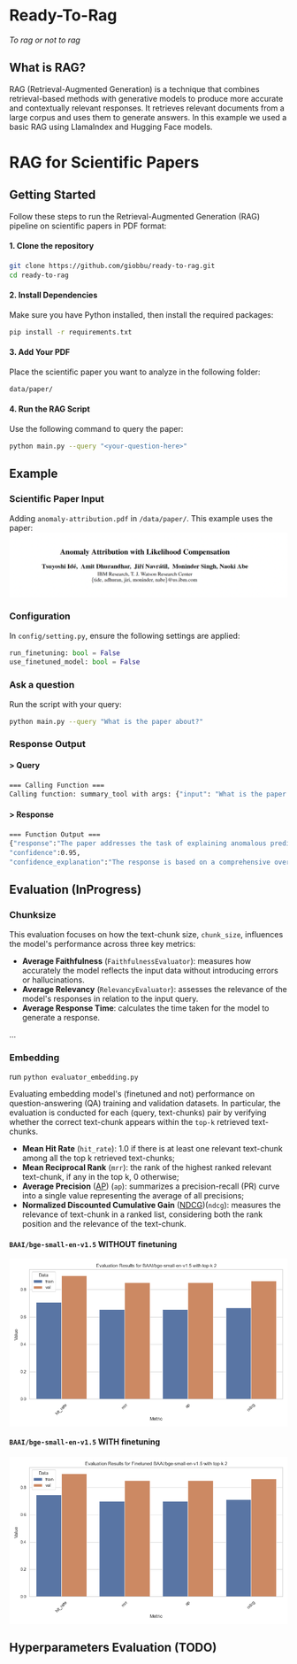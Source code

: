 # Ready-To-Rag
*To rag or not to rag*

## What is RAG?
RAG (Retrieval-Augmented Generation) is a technique that combines retrieval-based methods with generative models to produce more accurate and contextually relevant responses. It retrieves relevant documents from a large corpus and uses them to generate answers. In this example we used a basic RAG using LlamaIndex and Hugging Face models.

# RAG for Scientific Papers 

## Getting Started
Follow these steps to run the Retrieval-Augmented Generation (RAG) pipeline on scientific papers in PDF format:

#### 1. Clone the repository
```sh
git clone https://github.com/giobbu/ready-to-rag.git
cd ready-to-rag
```

#### 2. Install Dependencies
Make sure you have Python installed, then install the required packages:
```sh
pip install -r requirements.txt
```

#### 3. Add Your PDF
Place the scientific paper you want to analyze in the following folder:
```sh
data/paper/
```

#### 4. Run the RAG Script
Use the following command to query the paper:
```sh
python main.py --query "<your-question-here>"
```

## Example

### Scientific Paper Input
Adding `anomaly-attribution.pdf` in `/data/paper/`. This example uses the paper:
<img src="imgs/paper_title.png" style="vertical-align: middle;">

### Configuration
In `config/setting.py`, ensure the following settings are applied:
```python
run_finetuning: bool = False
use_finetuned_model: bool = False
```

### Ask a question
Run the script with your query:
```sh
python main.py --query "What is the paper about?"
```

### Response Output
#### > Query
```sh
=== Calling Function ===
Calling function: summary_tool with args: {"input": "What is the paper about?"}
```
#### > Response
```sh
=== Function Output ===
{"response":"The paper addresses the task of explaining anomalous predictions of a black-box regression model by formalizing it as a statistical inverse problem and proposing a new method called likelihood compensation (LC) based on the likelihood principle.",
"confidence":0.95,
"confidence_explanation":"The response is based on a comprehensive overview of the content from the provided context information."}
```
## Evaluation (InProgress)

### Chunksize

This evaluation focuses on how the text-chunk size, `chunk_size`, influences the model's performance across three key metrics:

* **Average Faithfulness** (`FaithfulnessEvaluator`): measures how accurately the model reflects the input data without introducing errors or hallucinations.
* **Average Relevancy** (`RelevancyEvaluator`): assesses the relevance of the model's responses in relation to the input query.
* **Average Response Time**: calculates the time taken for the model to generate a response.

...

### Embedding 

run `python evaluator_embedding.py`

Evaluating embedding model's (finetuned and not) performance on question-answering (QA) training and validation datasets.
In particular, the evaluation is conducted for each (query, text-chunks) pair by verifying whether the correct text-chunk appears within the `top-k` retrieved text-chunks.

* **Mean Hit Rate** (`hit_rate`): 1.0 if there is at least one relevant text-chunk among all the top k retrieved text-chunks;
* **Mean Reciprocal Rank** (`mrr`): the rank of the highest ranked relevant text-chunk, if any in the top k, 0 otherwise;
* **Average Precision** ([AP](https://www.wikiwand.com/en/articles/Evaluation_measures_(information_retrieval))) (`ap`): summarizes a precision-recall (PR) curve into a single value representing the average of all precisions;
* **Normalized Discounted Cumulative Gain** ([NDCG](https://www.wikiwand.com/en/articles/Discounted_cumulative_gain))(`ndcg`): measures the relevance of text-chunk in a ranked list, considering both the rank position and the relevance of the text-chunk.


#### `BAAI/bge-small-en-v1.5` WITHOUT finetuning
<img src="imgs/baseline_eval_results.png" style="vertical-align: middle;">

#### `BAAI/bge-small-en-v1.5` WITH finetuning
<img src="imgs/finetuned_eval_results.png" style="vertical-align: middle;">

## Hyperparameters Evaluation (TODO)

